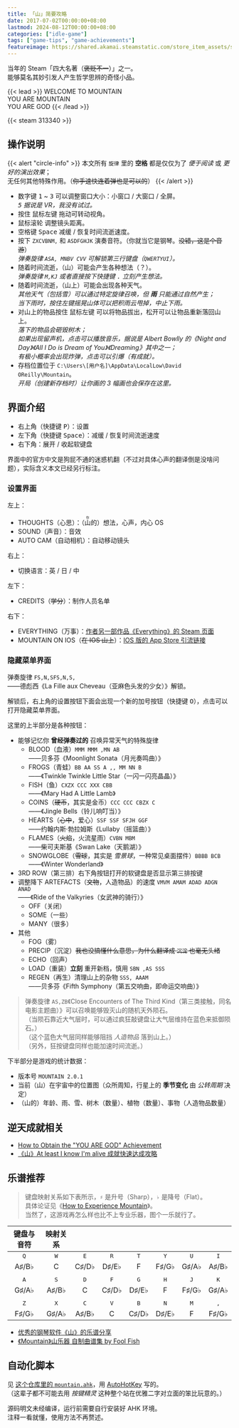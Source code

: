 ```yaml
---
title: 「山」简要攻略
date: 2017-07-02T00:00:00+08:00
lastmod: 2024-08-12T00:00:00+08:00
categories: ["idle-game"]
tags: ["game-tips", "game-achievements"]
featureimage: https://shared.akamai.steamstatic.com/store_item_assets/steam/apps/313340/header.jpg
---
```


当年的 Steam「四大名著（~~褒贬不一~~）」之一。\
能够莫名其妙引发人产生哲学思辨的奇怪小品。
<!--more-->

{{< lead >}}
WELCOME TO MOUNTAIN\
YOU ARE MOUNTAIN\
YOU ARE GOD
{{< /lead >}}

{{< steam 313340 >}}

## 操作说明

{{< alert "circle-info" >}}
本文所有 `旋律` 里的 **空格** 都是仅仅为了 _便于阅读_ 或 _更好的演出效果_；\
无任何其他特殊作用。（~~你手速快连着弹也是可以的~~）
{{< /alert >}}

- 数字键 <kbd>1</kbd> ~ <kbd>3</kbd> 可以调整窗口大小：小窗口 / 大窗口 / 全屏。\
	_<kbd>5</kbd> 据说是 VR，我没有试过。_
- 按住 <kbd>鼠标左键</kbd> 拖动可转动视角。
- <kbd>鼠标滚轮</kbd> 调整镜头距离。
- 空格键 <kbd>Space</kbd> 减缓 / 恢复时间流逝速度。
- 按下 `ZXCVBNM,` 和 `ASDFGHJK` 演奏音符。（你就当它是钢琴。~~没错，这是个音游~~）\
	_弹奏旋律 `ASA, MNBV CVV` 可解锁第三行键盘（`QWERTYUI`）。_
- 随着时间流逝，（山）可能会产生各种想法（？）。\
_弹奏旋律 `M,KJ` 或者直接按下快捷键 <kbd>.</kbd> 立刻产生想法。_
- 随着时间流逝，（山上）可能会出现各种天气。\
	_其他天气（包括雪）可以通过特定旋律召唤，但 **雨** 只能通过自然产生；\
	当下雨时，按住左键摇晃山体可以把积雨云甩掉，中止下雨。_
- 对山上的物品按住 <kbd>鼠标左键</kbd> 可以将物品拔出，松开可以让物品重新落回山上。\
	_落下的物品会砸毁树木；\
	如果出现留声机，点击可以播放音乐，据说是 Albert Bowlly 的《Night and Day》《All I Do is Dream of You》《Dreaming》其中之一；\
	有极小概率会出现炸弹，点击可以引爆（有成就）。_
- 存档位置位于 `C:\Users\[用户名]\AppData\LocalLow\David OReilly\Mountain`。\
	_开局（创建新存档时）让你画的 3 幅画也会保存在这里。_

## 界面介绍

- 右上角（快捷键 <kbd>P</kbd>）：设置
- 左下角（快捷键 <kbd>Space</kbd>）：减缓 / 恢复时间流逝速度
- 右下角：展开 / 收起软键盘

界面中的官方中文是狗屁不通的迷惑机翻（不过对具体心声的翻译倒是没啥问题），实际含义本文已经另行标注。

### 设置界面

左上：
- THOUGHTS（心思）：（<ruby>山<rp>(</rp><rt>你</rt><rp>)</rp></ruby>的）想法，心声，内心 OS
- SOUND（声音）：音效
- AUTO CAM（自动相机）：自动移动镜头

右上：
- 切换语言：英 / 日 / 中

左下：
- CREDITS（~~学分~~）：制作人员名单

右下：
- EVERYTHING（万事）：[作者另一部作品《Everything》的 Steam 页面](https://store.steampowered.com/app/582270/)
- MOUNTAIN ON IOS（~~在 IOS 山上~~）：[IOS 版的 App Store 引流链接](https://apps.apple.com/us/app/mountain/id891528055)

### 隐藏菜单界面

弹奏旋律 `FS,N,SFS,N,S,`\
——德彪西《La Fille aux Cheveau（亚麻色头发的少女）》解锁。

解锁后，右上角的设置按钮下面会出现一个新的加号按钮（快捷键 <kbd>O</kbd>），点击可以打开隐藏菜单界面。

这里的上半部分是各种按钮：
- 能够记忆你 **曾经弹奏过的** 召唤异常天气的特殊旋律
	- BLOOD（血液）`MMM MMM ,MN AB`\
		——贝多芬《Moonlight Sonata（月光奏鸣曲）》
	- FROGS（青蛙）`BB AA SS A ,, MM NN B`\
		——《Twinkle Twinkle Little Star（一闪一闪亮晶晶）》
	- FISH（鱼）`CXZX CCC XXX CBB`\
		——《Mary Had A Little Lamb》
	- COINS（~~硬币~~，其实是金币）`CCC CCC CBZX C`\
		——《Jingle Bells（铃儿响叮当）》
	- HEARTS（~~心中~~，爱心）`SSF SSF SFJH GGF`\
		——约翰内斯·勃拉姆斯《Lullaby（摇篮曲）》
	- FLAMES（~~火焰~~，火流星雨）`CVBN MBM`\
		——柴可夫斯基《Swan Lake（天鹅湖）》
	- SNOWGLOBE（~~雪球~~，其实是 _雪景球_，一种常见桌面摆件）`BBBB BCB`\
		——《Winter Wonderland》
- 3RD ROW（第三排）右下角按钮打开的软键盘是否显示第三排按键
- 调整降下 ARTEFACTS（~~文物~~，人造物品）的速度 `VMVM AMAM ADAD ADGN ANAD`\
		——《Ride of the Valkyries（女武神的骑行）》
	- OFF（关闭）
	- SOME（一些）
	- MANY（很多）
- 其他
	- FOG（雾）
	- PRECIP（沉淀）~~我也没搞懂什么意思，为什么翻译成 `沉淀` 也毫无头绪~~
	- ECHO（回声）
	- LOAD（重装）**立刻** 重开新档，慎用 `SBN ,AS SSS`
	- REGEN（再生）清理山上的杂物 `SSS, AAAM`\
		——贝多芬《Fifth Symphony（第五交响曲，即命运交响曲）》

> 弹奏旋律 `AS,ZB`《Close Encounters of The Third Kind（第三类接触，同名电影主题曲）》可以召唤能够毁灭山的随机天外陨石。\
> （当陨石靠近大气层时，可以通过疯狂敲键盘让大气层维持在蓝色来抵御陨石。）\
> （这个蓝色大气层同样能够阻挡 _人造物品_ 落到山上。）\
> （另外，狂按键盘同样也能加速时间流逝。）

下半部分是游戏的统计数据：
- 版本号 `MOUNTAIN 2.0.1`
- 当前（山）在宇宙中的位置图（众所周知，行星上的 **季节变化** 由 _公转周期_ 决定）
- （山的）年龄、雨、雪、树木（数量）、植物（数量）、事物（人造物品数量）

## 逆天成就相关

- [How to Obtain the "YOU ARE GOD" Achievement](https://steamcommunity.com/sharedfiles/filedetails/?id=1093023713)
- [《山》At least I know I'm alive 成就快速达成攻略](https://www.yxbao.com/mj/263618.html)

## 乐谱推荐

> 键盘映射关系如下表所示，`♯` 是升号（Sharp），`♭` 是降号（Flat）。\
> 具体论证见《[How to Experience Mountain](https://steamcommunity.com/sharedfiles/filedetails/?id=827718982)》。\
> 当然了，这游戏再怎么样也比不上专业乐器，图个一乐就行了。

|    键盘与音符     |     映射关系     |              |              |              |              |              |              |
| :----------: | :----------: | :----------: | :----------: | :----------: | :----------: | :----------: | :----------: |
| <kbd>Q</kbd> | <kbd>W</kbd> | <kbd>E</kbd> | <kbd>R</kbd> | <kbd>T</kbd> | <kbd>Y</kbd> | <kbd>U</kbd> | <kbd>I</kbd> |
|    A♯/B♭     |      C       |    C♯/D♭     |    D♯/E♭     |      F       |    F♯/G♭     |    G♯/A♭     |    A♯/B♭     |
|              |              |              |              |              |              |              |              |
| <kbd>A</kbd> | <kbd>S</kbd> | <kbd>D</kbd> | <kbd>F</kbd> | <kbd>G</kbd> | <kbd>H</kbd> | <kbd>J</kbd> | <kbd>K</kbd> |
|    G♯/A♭     |    A♯/B♭     |      C       |    C♯/D♭     |    D♯/E♭     |      F       |    F♯/G♭     |    G♯/A♭     |
|              |              |              |              |              |              |              |              |
| <kbd>Z</kbd> | <kbd>X</kbd> | <kbd>C</kbd> | <kbd>V</kbd> | <kbd>B</kbd> | <kbd>N</kbd> | <kbd>M</kbd> | <kbd>,</kbd> |
|    F♯/G♭     |    G♯/A♭     |    A♯/B♭     |      C       |    C♯/D♭     |    D♯/E♭     |      F       |    F♯/G♭     |

- [优秀的钢琴软件《山》的乐谱分享](https://steamcommunity.com/sharedfiles/filedetails/?id=724185952)
- [《Mountain》山乐器 自制曲谱集 by Fool Fish](https://steamcommunity.com/sharedfiles/filedetails/?id=1215310796)

## 自动化脚本

见 [这个仓库里的 `mountain.ahk`](https://github.com/unacro/gameplay-scripts/blob/main/games/mountain.ahk)，用 [AutoHotKey](https://www.autohotkey.com/) 写的。\
（这辈子都不可能去用 _按键精灵_ 这种整个站在优雅二字对立面的笨比玩意的。）

源码明文未经编译，运行前需要自行安装好 AHK 环境。\
注释一看就懂，使用方法不再赘述。
